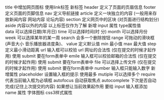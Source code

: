 title 中增加网页图标
    使用link标签 <link rel="icon" src=" 图片路径">
新标签
    header 
        定义了页面的页眉信息
    footer
        定义页面的页脚信息
    nav
        定义导航链接
    article
        定义一块独立的内容 (一般用来存放新闻内容 网站内容 论坛内容)
    section
        定义网页中的区块 (对页面进行结构划分)
    aside
        内容以外的内容
    以上标签仅作为了解
新增 input 属性
    type属性值  
        data 可以选择日期(年月日)
        time 可以选择时间(时 分)
        month 可以选择月份
        week 可以选择某年的某一周
        search 会多一个删除按钮
        range 可拖动的滑块框 (声音大小 音乐播放器进度条)、
            value 
                定义默认值
            min
                最小值
            max
                最大值
            step
                定义最小滑动距离
            url
                输入框可以校验 url  网址的合法性 (仅在提交的时候才起作用) 使用 submit 要在form表单中
            emile
                输入框可以校验邮箱的合法性 (仅在提交的时候才起作用) 使用 submit 要在form表单中
            file
                可以选择上传文件 (仅在提交的时候才起作用) 使用 submit 要在form表单中
            number
                输入框只能输入数字
    新增属性
        placeholder 设置输入框的提示 使用最多
        mutiple 可以选择多个
        require 代表当前输入框为必填框
        autofocus 自动获取焦点
        autocomplete 下次是否自动完成(记住上次提交的内容) 如果想让当前效果起作用 要给 input 输入框添加 name 属性
字体图标
css3样式属性


    
    